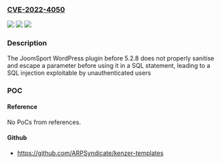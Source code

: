 ### [CVE-2022-4050](https://cve.mitre.org/cgi-bin/cvename.cgi?name=CVE-2022-4050)
![](https://img.shields.io/static/v1?label=Product&message=JoomSport&color=blue)
![](https://img.shields.io/static/v1?label=Version&message=n%2Fa&color=blue)
![](https://img.shields.io/static/v1?label=Vulnerability&message=CWE-89%20SQL%20Injection&color=brighgreen)

### Description

The JoomSport WordPress plugin before 5.2.8 does not properly sanitise and escape a parameter before using it in a SQL statement, leading to a SQL injection exploitable by unauthenticated users

### POC

#### Reference
No PoCs from references.

#### Github
- https://github.com/ARPSyndicate/kenzer-templates


